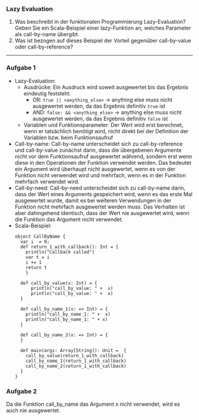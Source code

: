 ### Lazy Evaluation
1. Was beschreibt in der funktionalen Programmierung Lazy-Evaluation? Geben Sie ein Scala-Beispiel einer lazy-Funktion an, welches Parameter als call-by-name übergibt.
2. Was ist bezogen auf dieses Beispiel der Vorteil gegenüber call-by-value oder call-by-reference?
--- 
### Aufgabe 1
- Lazy-Evaluation: 
  - Ausdrücke: Ein Ausdruck wird soweit ausgewertet bis das Ergebnis eindeutig feststeht.
    - OR: `true || <anything_else>` -> anything else muss nicht ausgewertet werden, da das Ergebnis definitiv `true` ist
    - AND: `false: && <anything_else>` -> anything else muss nicht ausgewertet werden, da das Ergebnis definitiv `false` ist
  - Variablen und Funktionsparameter: Der Wert wird erst berechnet, wenn er tatsächlich benötigt wird, nicht direkt bei der Definition der Variablen bzw. beim Funktionsaufruf
- Call-by-name: Call-by-name unterscheidet sich zu call-by-reference und call-by-value zunächst darin, dass die übergebenen
Argumente nicht vor dem Funktionsaufruf ausgewertet während, sondern erst wenn diese in den Operationen der Funktion
verwendet werden. Das bedeutet ein Argument wird überhaupt nicht ausgewertet, wenn es von der Funktion nicht verwendet wird und
mehrfach, wenn es in der Funktion mehrfach verwendet wird.
- Call-by-need: Call-by-need unterscheidet sich zu call-by-name darin, dass der Wert eines Arguments gespeichert wird, wenn es
das erste Mal ausgewertet wurde, damit es bei weiteren Verwendungen in der Funktion nicht mehrfach ausgewertet werden muss. 
Das Verhalten ist aber dahingehend identisch, dass der Wert nie ausgewertet wird, wenn die Funktion das Argument nicht verwendet.
- Scala-Beispiel:
  ```
  object CallByName {
    var i  = 0;
    def return_1_with_callback(): Int = {
      println("Callback called")
      var t = i
      i += 1
      return t
      }

    def call_by_value(x: Int) = {
        println("call_by_value: " +  x)
        println("call_by_value: " +  x)
    }

    def call_by_name_1(x: => Int) = { 
      println("call_by_name_1: " +  x)
      println("call_by_name_1: " + x)
    }

    def call_by_name_2(x: => Int) = { 
    }

    def main(args: Array[String]): Unit =  {
      call_by_value(return_1_with_callback)
      call_by_name_1(return_1_with_callback)
      call_by_name_2(return_1_with_callback)  
    }
  }
  ```
### Aufgabe 2
Da die Funktion call_by_name das Argument x nicht verwendet, wird es auch nie ausgewertet.